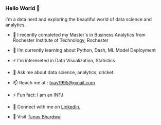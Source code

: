 ### Hello World 👋



I'm a data nerd and exploring the beautiful world of data science and analytics. 

- 🔭 I recently completed my Master's in Business Analytics from Rochester Institute of Technology, Rochester 
- 🌱 I’m currently learning about Python, Dash, ML Model Deployment 
-  ⚡ I'm intereseted in Data Visualization, Statistics
- 💬 Ask me about data science, analytics, cricket
- 📫 Reach me at : tnay1995@gmail.com
- ⚡ Fun fact: I am an INFJ


- 🤝 Connect with me on <a href="https://www.linkedin.com/in/tanaybhardwaj/">LinkedIn.</a>
- 👾 Visit [Tanay Bhardwaj](https://tanaybhardwaj.com)
